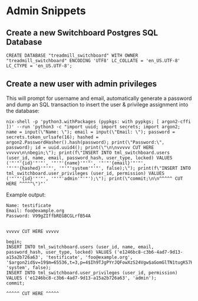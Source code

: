 # Admin Snippets

## Create a new Switchboard Postgres SQL Database

```
CREATE DATABASE "treadmill_switchboard" WITH OWNER "treadmill_switchboard" ENCODING 'UTF8' LC_COLLATE = 'en_US.UTF-8' LC_CTYPE = 'en_US.UTF-8';
```

## Create a new user with admin privileges

This will prompt for username and email, automatically generate a
password and dump an SQL transaction to insert the user & privilege
assignment into the database:

```
nix-shell -p 'python3.withPackages (pypkgs: with pypkgs; [ argon2-cffi ])' --run 'python3 -c "import uuid; import secrets; import argon2; name = input(\"Name: \"); email = input(\"Email: \"); password = secrets.token_urlsafe(16); hashed = argon2.PasswordHasher().hash(password); print(\"Password:\", password); id = uuid.uuid4(); print(\"\n\nvvvvv CUT HERE vvvvv\n\nbegin;\"); print(f\"INSERT INTO tml_switchboard.users (user_id, name, email, password_hash, user_type, locked) VALUES ('"'"'{id}'"'"', '"'"'{name}'"'"', '"'"'{email}'"'"', '"'"'{hashed}'"'"', '"'"'system'"'"', false);\"); print(f\"INSERT INTO tml_switchboard.user_privileges (user_id, permission) VALUES ('"'"'{id}'"'"', '"'"'admin'"'"');\"); print(\"commit;\n\n^^^^^ CUT HERE ^^^^^\")"'
```

Example output:
```
Name: testificate
Email: foo@example.org
Password: V99gZIffbREGBCGLrfB54A


vvvvv CUT HERE vvvvv

begin;
INSERT INTO tml_switchboard.users (user_id, name, email, password_hash, user_type, locked) VALUES ('e1246bc8-c3b6-4ad7-9d13-a15a2b726a63', 'testificate', 'foo@example.org', '$argon2id$v=19$m=65536,t=3,p=4$Ih9TJgPYrJQFowXzS24Vgw$aGomGlTN1tugKS7HicqtaSBoQzfKVMkU/EOqBA8q1Dw', 'system', false);
INSERT INTO tml_switchboard.user_privileges (user_id, permission) VALUES ('e1246bc8-c3b6-4ad7-9d13-a15a2b726a63', 'admin');
commit;

^^^^^ CUT HERE ^^^^^
```
 
